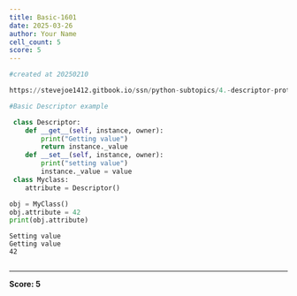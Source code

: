 ```yaml
---
title: Basic-1601
date: 2025-03-26
author: Your Name
cell_count: 5
score: 5
---
```


```python
#created at 20250210
```


```python
https://stevejoe1412.gitbook.io/ssn/python-subtopics/4.-descriptor-protocols
```


```python
#Basic Descriptor example
```


```python
 class Descriptor:
    def __get__(self, instance, owner):
        print("Getting value")
        return instance._value
    def __set__(self, instance, owner):
        print("setting value")
        instance._value = value 
 class Myclass:
    attribute = Descriptor()

obj = MyClass()
obj.attribute = 42
print(obj.attribute)
```

    Setting value
    Getting value
    42



```python

```


---
**Score: 5**